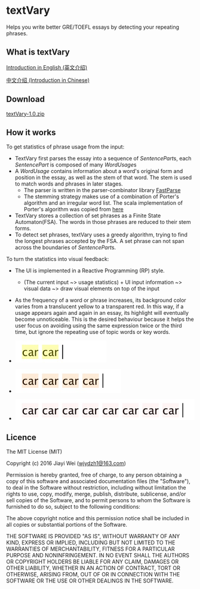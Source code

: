 # textVary
Helps you write better GRE/TOEFL essays by detecting your repeating phrases.

## What is textVary

[Introduction in English (英文介绍)](https://mrvplusone.github.io/textVary/)

[中文介绍 (Introduction in Chinese)](https://mrvplusone.github.io/textVary/index_zh.html)

## Download

[textVary-1.0.zip](https://github.com/MrVPlusOne/textVary/releases/download/v1.0/textVary-1.0.zip)

## How it works

To get statistics of phrase usage from the input:

  * TextVary first parses the essay into a sequence of *SentencePart*s, each *SentencePart* is composed of many *WordUsage*s
  * A *WordUsage* contains information about a word's original form and position in the essay, as well as the stem of that word. The stem is used to match words and phrases in later stages.
    * The parser is written in the parser-combinator library [FastParse](https://github.com/lihaoyi/fastparse)
    * The stemming strategy makes use of a combination of Porter's algorithm and an irregular word list. The scala implementation of Porter's algorithm was copied from [here](https://github.com/scalanlp/chalk/blob/master/src/main/scala/chalk/text/analyze/PorterStemmer.scala)
  * TextVary stores a collection of set phrases as a Finite State Automaton(FSA). The words in those phrases are reduced to their stem forms.
  * To detect set phrases, textVary uses a greedy algorithm, trying to find the longest phrases accepted by the FSA. A set phrase can not span across the boundaries of *SentencePart*s.

To turn the statistics into visual feedback:

  * The UI is implemented in a Reactive Programming (RP) style.
    * (The current input ~> usage statistics) + UI input information ~> visual data ~> draw visual elements on top of the input


  * As the frequency of a word or phrase increases, its background color varies from a translucent yellow to a transparent red. In this way, if a usage appears again and again in an essay, its highlight will eventually become unnoticeable. This is the desired behaviour because it helps the user focus on avoiding using the same expression twice or the third time, but ignore the repeating use of topic words or key words.
   * ![2 cars](https://github.com/MrVPlusOne/textVary-storage/blob/master/2cars.png?raw=true)
   * ![4 cars](https://github.com/MrVPlusOne/textVary-storage/blob/master/4cars.png?raw=true)
   * ![8 cars](https://github.com/MrVPlusOne/textVary-storage/blob/master/8cars.png?raw=true)


## Licence

The MIT License (MIT)

Copyright (c) 2016 Jiayi Wei (wjydzh1@163.com)

Permission is hereby granted, free of charge, to any person obtaining a copy of this software and associated documentation files (the "Software"), to deal in the Software without restriction, including without limitation the rights to use, copy, modify, merge, publish, distribute, sublicense, and/or sell copies of the Software, and to permit persons to whom the Software is furnished to do so, subject to the following conditions:

The above copyright notice and this permission notice shall be included in all copies or substantial portions of the Software.

THE SOFTWARE IS PROVIDED "AS IS", WITHOUT WARRANTY OF ANY KIND, EXPRESS OR IMPLIED, INCLUDING BUT NOT LIMITED TO THE WARRANTIES OF MERCHANTABILITY, FITNESS FOR A PARTICULAR PURPOSE AND NONINFRINGEMENT. IN NO EVENT SHALL THE AUTHORS OR COPYRIGHT HOLDERS BE LIABLE FOR ANY CLAIM, DAMAGES OR OTHER LIABILITY, WHETHER IN AN ACTION OF CONTRACT, TORT OR OTHERWISE, ARISING FROM, OUT OF OR IN CONNECTION WITH THE SOFTWARE OR THE USE OR OTHER DEALINGS IN THE SOFTWARE.